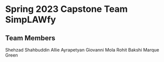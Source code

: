 # Spring 2023 Capstone Team SimpLAWfy

## Team Members
Shehzad Shahbuddin
Allie Ayrapetyan
Giovanni Mola
Rohit Bakshi
Marque Green
